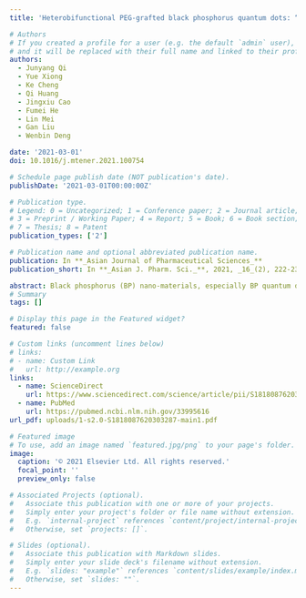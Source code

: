 ```yaml
---
title: 'Heterobifunctional PEG-grafted black phosphorus quantum dots: “Three-in-One” nano-platforms for mitochondria-targeted photothermal cancer therapy'

# Authors
# If you created a profile for a user (e.g. the default `admin` user), write the username (folder name) here
# and it will be replaced with their full name and linked to their profile.
authors:
  - Junyang Qi
  - Yue Xiong
  - Ke Cheng
  - Qi Huang
  - Jingxiu Cao
  - Fumei He
  - Lin Mei
  - Gan Liu
  - Wenbin Deng

date: '2021-03-01'
doi: 10.1016/j.mtener.2021.100754

# Schedule page publish date (NOT publication's date).
publishDate: '2021-03-01T00:00:00Z'

# Publication type.
# Legend: 0 = Uncategorized; 1 = Conference paper; 2 = Journal article;
# 3 = Preprint / Working Paper; 4 = Report; 5 = Book; 6 = Book section;
# 7 = Thesis; 8 = Patent
publication_types: ['2']

# Publication name and optional abbreviated publication name.
publication: In **_Asian Journal of Pharmaceutical Sciences_**
publication_short: In **_Asian J. Pharm. Sci._**, 2021, _16_(2), 222‑235.

abstract: Black phosphorus (BP) nano-materials, especially BP quantum dots (BPQDs), performs outstanding photothermal antitumor effects, excellent biocompatibility and biodegradability. However, there are several challenges to overcome before offering real benefits, such as poor stability, poor dispersibility as well as difficulty in tailoring other functions. Here, a “three-in-one” mitochondria-targeted BP nano-platform, called as BPQD-PEG-TPP, was designed. In this nano-platform, BPQDs were covalently grafted with a heterobifunctional PEG, in which one end was an aryl diazo group capable of reacting with BPQDs to form a covalent bond and the other end was a mitochondria-targeted triphenylphosphine (TPP) group. In addition to its excellent near-infrared photothermal properties, BPQD-PEG-TPP had much enhanced stability and dispersibility under physiological conditions, efficient mitochondria targeting and promoted ROS production through a photothermal effect. Both in vitro and in vivo experiments demonstrated that BPQD-PEG-TPP performed much superior photothermal cytotoxicity than BPQDs and BPQD-PEG as the mitochondria targeted PTT. Thus this “three-in-one” nanoplatform fabricated through polymer grafting, with excellent stability, dispersibility and negligible side effects, might be a promising strategy for mitochondria-targeted photothermal cancer therapy.
# Summary
tags: []

# Display this page in the Featured widget?
featured: false

# Custom links (uncomment lines below)
# links:
# - name: Custom Link
#   url: http://example.org 
links:
  - name: ScienceDirect
    url: https://www.sciencedirect.com/science/article/pii/S1818087620303287
  - name: PubMed
    url: https://pubmed.ncbi.nlm.nih.gov/33995616
url_pdf: uploads/1-s2.0-S1818087620303287-main1.pdf

# Featured image
# To use, add an image named `featured.jpg/png` to your page's folder.
image:
  caption: '© 2021 Elsevier Ltd. All rights reserved.'
  focal_point: ''
  preview_only: false

# Associated Projects (optional).
#   Associate this publication with one or more of your projects.
#   Simply enter your project's folder or file name without extension.
#   E.g. `internal-project` references `content/project/internal-project/index.md`.
#   Otherwise, set `projects: []`.

# Slides (optional).
#   Associate this publication with Markdown slides.
#   Simply enter your slide deck's filename without extension.
#   E.g. `slides: "example"` references `content/slides/example/index.md`.
#   Otherwise, set `slides: ""`.
---
```

